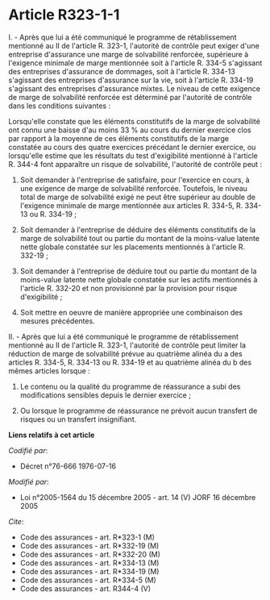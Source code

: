 # Article R323-1-1

I. - Après que lui a été communiqué le programme de rétablissement mentionné au II de l'article R. 323-1, l'autorité de
contrôle peut exiger d'une entreprise d'assurance une marge de solvabilité renforcée, supérieure à l'exigence minimale de
marge mentionnée soit à l'article R. 334-5 s'agissant des entreprises d'assurance de dommages, soit à l'article R. 334-13
s'agissant des entreprises d'assurance sur la vie, soit à l'article R. 334-19 s'agissant des entreprises d'assurance mixtes.
Le niveau de cette exigence de marge de solvabilité renforcée est déterminé par l'autorité de contrôle dans les conditions
suivantes :

Lorsqu'elle constate que les éléments constitutifs de la marge de solvabilité ont connu une baisse d'au moins 33 % au cours
du dernier exercice clos par rapport à la moyenne de ces éléments constitutifs de la marge constatée au cours des quatre
exercices précédant le dernier exercice, ou lorsqu'elle estime que les résultats du test d'exigibilité mentionné à l'article
R. 344-4 font apparaître un risque de solvabilité, l'autorité de contrôle peut :

1. Soit demander à l'entreprise de satisfaire, pour l'exercice en cours, à une exigence de marge de solvabilité renforcée.
Toutefois, le niveau total de marge de solvabilité exigé ne peut être supérieur au double de l'exigence minimale de marge
mentionnée aux articles R. 334-5, R. 334-13 ou R. 334-19 ;

2. Soit demander à l'entreprise de déduire des éléments constitutifs de la marge de solvabilité tout ou partie du montant de
la moins-value latente nette globale constatée sur les placements mentionnés à l'article R. 332-19 ;

3. Soit demander à l'entreprise de déduire tout ou partie du montant de la moins-value latente nette globale constatée sur
les actifs mentionnés à l'article R. 332-20 et non provisionné par la provision pour risque d'exigibilité ;

4. Soit mettre en oeuvre de manière appropriée une combinaison des mesures précédentes.

II. - Après que lui a été communiqué le programme de rétablissement mentionné au II de l'article R. 323-1, l'autorité de
contrôle peut limiter la réduction de marge de solvabilité prévue au quatrième alinéa du a des articles R. 334-5, R. 334-13
ou R. 334-19 et au quatrième alinéa du b des mêmes articles lorsque :

1. Le contenu ou la qualité du programme de réassurance a subi des modifications sensibles depuis le dernier exercice ;

2. Ou lorsque le programme de réassurance ne prévoit aucun transfert de risques ou un transfert insignifiant.

**Liens relatifs à cet article**

_Codifié par_:

  - Décret n°76-666 1976-07-16

_Modifié par_:

  - Loi n°2005-1564 du 15 décembre 2005 - art. 14 (V) JORF 16 décembre 2005

_Cite_:

  - Code des assurances - art. R*323-1 (M)
  - Code des assurances - art. R*332-19 (M)
  - Code des assurances - art. R*332-20 (M)
  - Code des assurances - art. R*334-13 (M)
  - Code des assurances - art. R*334-19 (M)
  - Code des assurances - art. R*334-5 (M)
  - Code des assurances - art. R344-4 (V)
